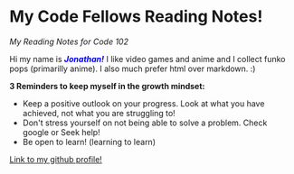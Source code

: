 # My Code Fellows Reading Notes!
*My Reading Notes for Code 102*

Hi my name is <span style="color:blue">***Jonathan!***</span> I like video games and anime and I collect funko pops (primarilly anime). I also much prefer html over markdown. :)

**3 Reminders to keep myself in the growth mindset:**

- Keep a positive outlook on your progress. Look at what you have achieved, not what you are struggling to!
- Don't stress yourself on not being able to solve a problem. Check google or Seek help!
- Be open to learn! (learning to learn)

 
[Link to my github profile!](https://github.com/JonathanStaib/reading-notes)
